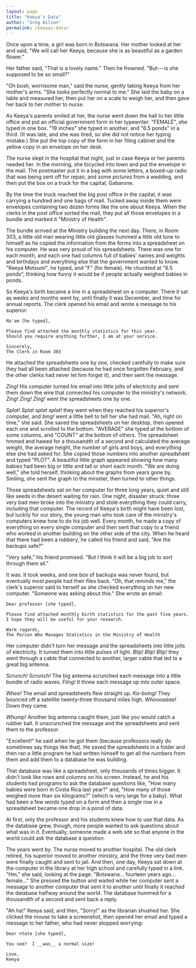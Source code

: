 ```yaml
---
layout: page
title: "Keeya's Data"
author: "Greg Wilson"
permalink: /keeyas-data/
---
```


Once upon a time, a girl was born in Botswana.  Her mother looked at her and
said, "We will call her Keeya, because she is as beautiful as a garden flower."

Her father said, "That is a lovely name."  Then he frowned.  "But---is she
supposed to be so small?"

"Oh bosh, worrisome man," said the nurse, gently taking Keeya from her mother's
arms.  "She looks perfectly normal to me."  She laid the baby on a table and
measured her, then put her on a scale to weigh her, and then gave her back to
her mother to nurse.

As Keeya's parents smiled at her, the nurse went down the hall to her little
office and put an official government form in her typewriter.  "FEMALE", she
typed in one box.  "19 inches" she typed in another, and "6.5 ponds" in a third.
(It was late, and she was tired, so she did not notice her typing mistake.)  She
put the top copy of the form in her filing cabinet and the yellow copy in an
envelope on her desk.

The nurse slept in the hospital that night, just in case Keeya or her parents
needed her.  In the morning, she bicycled into town and put the envelope in the
mail.  The postmaster put it in a bag with some letters, a boxed-up radio that
was being sent off for repair, and some pictures from a wedding, and then put
the box on a truck for the capital, Gabarone.

By the time the truck reached the big post office in the capital, it was
carrying a hundred and one bags of mail. Tucked away inside them were envelopes
containing two dozen forms like the one about Keeya.  When the clerks in the
post office sorted the mail, they put all those envelopes in a bundle and marked
it "Ministry of Health".

The bundle arrived at the Ministry building the next day.  There, in Room 303, a
little old man wearing little old glasses hummed a little old tune to himself as
he copied the information from the forms into a spreadsheet on his computer.  He
was very proud of his spreadsheets.  There was one for each month, and each one
had columns full of babies' names and weights and birthdays and everything else
that the government wanted to know.  "Keeya Motsumi", he typed, and "F" (for
female).  He chuckled at "6.5 ponds", thinking how funny it would be if people
actually weighed babies in ponds.

So Keeya's birth became a line in a spreadsheet on a computer.  There it sat as
weeks and months went by, until finally it was December, and time for annual
reports.  The clerk opened his email and wrote a message to his superior:

```
Ma'am [he typed],

Please find attached the monthly statistics for this year.
Should you require anything further, I am at your service.

Sincerely,
The Clerk in Room 303
```

He attached the spreadsheets one by one, checked carefully to make sure they had
all been attached (because he had once forgotten February, and the other clerks
had never let him forget it), and then sent the message.

*Zing!* His computer turned his email into little jolts of electricity and sent
them down the wire that connected his computer to the ministry's network.
*Zing! Zing! Zing!* went the spreadsheets one by one.

*Splat!  Splat splat splat!* they went when they reached his superior's
computer, and *bing!* went a little bell to tell her she had mail.  "Ah, right
on time," she said.  She saved the spreadsheets on her desktop, then opened each
one and scrolled to the bottom.  "AVERAGE" she typed at the bottom of some
columns, and "COUNT" at the bottom of others.  The spreadsheet hmmed and hawed
for a thousandth of a second and calculated the average weight, the average
height, the number of girls and boys, and everything else she had asked for.
She copied those numbers into another spreadsheet and typed "PLOT".  A beautiful
little graph appeared showing how many babies had been big or little and tall or
short each month.  "We are doing well," she told herself, thinking about the
graphs from years gone by.  Smiling, she sent the graph to the minister, then
turned to other things.

Those spreadsheets sat on her computer for three long years, quiet and still
like seeds in the desert waiting for rain.  One night, disaster struck: three
very bad men broke into the ministry and stole everything they could carry,
including that computer.  The record of Keeya's birth might have been lost, but
luckily for our story, the young man who took care of the ministry's computers
knew how to do his job well.  Every month, he made a copy of everything on every
single computer and then sent that copy to a friend who worked in another
building on the other side of the city.  When he heard that there had been a
robbery, he called his friend and said, "Are the backups safe?"

"Very safe," his friend promised.  "But I think it will be a big job to sort
through them all."

It was.  It took weeks, and one box of backups was never found, but eventually
most people had their files back.  "Oh, that reminds me," the clerk's superior
said to herself as she checked everything on her new computer.  "Someone was
asking about this."  She wrote an email:

```
Dear professor [she typed],

Please find attached monthly birth statistics for the past five years.
I hope they will be useful for your research.

Warm regards,
The Person Who Manages Statistics in the Ministry of Health
```

Her computer didn't turn her message and the spreadsheets into little jolts of
electricity.  It turned them into little pulses of light. *Blip! Blip! Blip!*
they went through a cable that connected to another, larger cable that led to
a great big antenna.

*Scrunch! Scrunch!* The big antenna scrunched each message into a little bundle
of radio waves. *Fling!* It threw each message up into outer space.

*Whee!* The email and spreadsheets flew straight up. *Ka-boing!* They bounced
off a satellite twenty-three thousand miles high. *Whoooaaaa!* Down they came.

*Whump!* Another big antenna caught them, just like you would catch a rubber
ball. It unscrunched the message and the spreadsheets and sent them to the
professor.

"Excellent!" he said when he got them (because professors really do sometimes
say things like that).  He saved the spreadsheets in a folder and then ran a
little program he had written himself to get all the numbers from them and add
them to a database he was building.

That database was like a spreadsheet, only thousands of times bigger.  It didn't
look like rows and columns on his screen.  Instead, he and his students had
programs to ask the database questions like, "How many babies were born in Costa
Rica last year?" and, "How many of those weighed more than six kilograms?"
(which is very large for a baby).  What had been a few words typed on a form and
then a single row in a spreadsheet became one drop in a pond of data.

At first, only the professor and his students knew how to use that data.  As the
database grew, though, more people wanted to ask questions about what was in it.
Eventually, someone made a web site so that anyone in the world could ask the
database a question.

The years went by.  The nurse moved to another hospital.  The old clerk retired,
his superior moved to another ministry, and the three very bad men were finally
caught and sent to jail.  And then, one day, Keeya sat down at the computer in
the library at her high school and carefully typed in a link.  "Hm," she said,
looking at the page.  "Botswana... fourteen years ago... female..."  She pressed
the button and waited while her computer sent a message to another computer that
sent it to another until finally it reached the database halfway around the
world.  The database hummed for a thousandth of a second and sent back a reply.

"Ah ha!" Keeya said, and then, "Sorry!" as the librarian shushed her.  She
clicked the mouse to take a screenshot, then opened her email and typed a
message to her father, who had never stopped worrying:

```
Dear ntate [she typed],
   
You see?  I __was__ a normal size!

Love,
Keeya
```
